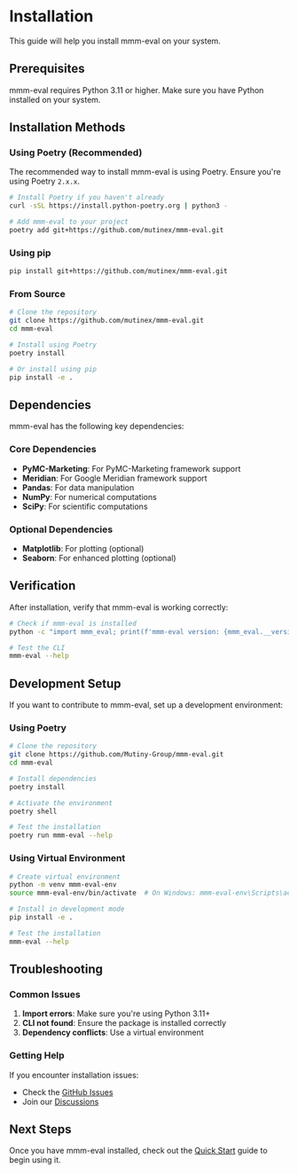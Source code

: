 # Installation

This guide will help you install mmm-eval on your system.

## Prerequisites

mmm-eval requires Python 3.11 or higher. Make sure you have Python installed on your system.

## Installation Methods

### Using Poetry (Recommended)

The recommended way to install mmm-eval is using Poetry. Ensure you're using Poetry
`2.x.x`.

```bash
# Install Poetry if you haven't already
curl -sSL https://install.python-poetry.org | python3 -

# Add mmm-eval to your project
poetry add git+https://github.com/mutinex/mmm-eval.git
```

### Using pip

```bash
pip install git+https://github.com/mutinex/mmm-eval.git
```

### From Source

```bash
# Clone the repository
git clone https://github.com/mutinex/mmm-eval.git
cd mmm-eval

# Install using Poetry
poetry install

# Or install using pip
pip install -e .
```

## Dependencies

mmm-eval has the following key dependencies:

### Core Dependencies
- **PyMC-Marketing**: For PyMC-Marketing framework support
- **Meridian**: For Google Meridian framework support
- **Pandas**: For data manipulation
- **NumPy**: For numerical computations
- **SciPy**: For scientific computations

### Optional Dependencies
- **Matplotlib**: For plotting (optional)
- **Seaborn**: For enhanced plotting (optional)

## Verification

After installation, verify that mmm-eval is working correctly:

```bash
# Check if mmm-eval is installed
python -c "import mmm_eval; print(f'mmm-eval version: {mmm_eval.__version__}')"

# Test the CLI
mmm-eval --help
```

## Development Setup

If you want to contribute to mmm-eval, set up a development environment:

### Using Poetry

```bash
# Clone the repository
git clone https://github.com/Mutiny-Group/mmm-eval.git
cd mmm-eval

# Install dependencies
poetry install

# Activate the environment
poetry shell

# Test the installation
poetry run mmm-eval --help
```

### Using Virtual Environment

```bash
# Create virtual environment
python -m venv mmm-eval-env
source mmm-eval-env/bin/activate  # On Windows: mmm-eval-env\Scripts\activate

# Install in development mode
pip install -e .

# Test the installation
mmm-eval --help
```

## Troubleshooting

### Common Issues

1. **Import errors**: Make sure you're using Python 3.11+
2. **CLI not found**: Ensure the package is installed correctly
3. **Dependency conflicts**: Use a virtual environment

### Getting Help

If you encounter installation issues:

- Check the [GitHub Issues](https://github.com/Mutiny-Group/mmm-eval/issues)
- Join our [Discussions](https://github.com/Mutiny-Group/mmm-eval/discussions)

## Next Steps

Once you have mmm-eval installed, check out the [Quick Start](quick-start.md) guide to begin using it. 